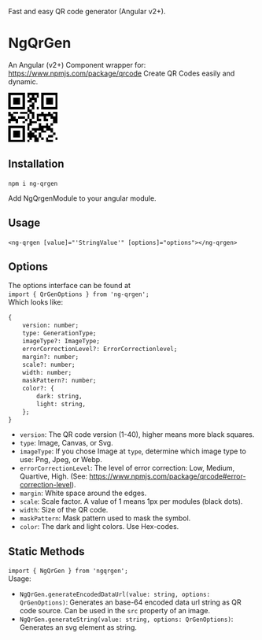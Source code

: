 Fast and easy QR code generator (Angular v2+).

# NgQrGen
An Angular (v2+) Component wrapper for: https://www.npmjs.com/package/qrcode
Create QR Codes easily and dynamic.

![Image](src/assets/demoImage.png "icon")

## Installation

`npm i ng-qrgen`  

Add NgQrgenModule to your angular module.

## Usage
`<ng-qrgen [value]="'StringValue'" [options]="options"></ng-qrgen>`

## Options
The options interface can be found at  
`import { QrGenOptions } from 'ng-qrgen';`  
Which looks like:  
```
{
    version: number;
    type: GenerationType;
    imageType?: ImageType;
    errorCorrectionLevel?: ErrorCorrectionlevel;
    margin?: number;
    scale?: number;
    width: number;
    maskPattern?: number;
    color?: {
        dark: string,
        light: string,
    };
}
```
* `version`: The QR code version (1-40), higher means more black squares.  
* `type`: Image, Canvas, or Svg. 
* `imageType`: If you chose Image at `type`, determine which image type to use: Png, Jpeg, or Webp.  
* `errorCorrectionLevel`: The level of error correction: Low, Medium, Quartive, High. (See: https://www.npmjs.com/package/qrcode#error-correction-level).  
* `margin`: White space around the edges.  
* `scale`: Scale factor. A value of 1 means 1px per modules (black dots).  
* `width`: Size of the QR code.  
* `maskPattern`: Mask pattern used to mask the symbol.  
* `color`: The dark and light colors. Use Hex-codes.  

## Static Methods  
`import { NgQrGen } from 'ngqrgen';`  
Usage:  
* `NgQrGen.generateEncodedDataUrl(value: string, options: QrGenOptions)`: Generates an base-64 encoded data url string as QR code source. Can be used in the `src` property of an image.  
* `NgQrGen.generateString(value: string, options: QrGenOptions)`: Generates an svg element as string.  